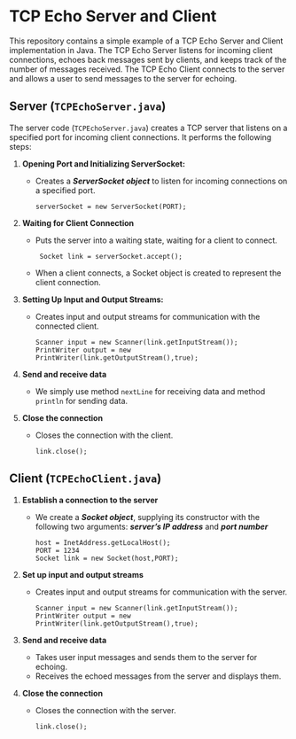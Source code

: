 # TCP Echo Server and Client
This repository contains a simple example of a TCP Echo Server and Client implementation in Java. The TCP Echo Server listens for incoming client connections, echoes back messages sent by clients, and keeps track of the number of messages received. The TCP Echo Client connects to the server and allows a user to send messages to the server for echoing.

## Server (`TCPEchoServer.java`)

The server code (`TCPEchoServer.java`) creates a TCP server that listens on a specified port for incoming client connections. It performs the following steps:

1. **Opening Port and Initializing ServerSocket:**
     - Creates a ***ServerSocket object*** to listen for incoming connections on a specified port.
       ```
       serverSocket = new ServerSocket(PORT);  
       ```

2. **Waiting for Client Connection**
     - Puts the server into a waiting state, waiting for a client to connect.
       ```
        Socket link = serverSocket.accept(); 
       ```
     - When a client connects, a Socket object is created to represent the client connection.

3. **Setting Up Input and Output Streams:**
     - Creates input and output streams for communication with the connected client.

       ```
       Scanner input = new Scanner(link.getInputStream());
       PrintWriter output = new PrintWriter(link.getOutputStream(),true);
       ```

4. **Send and receive data**
     - We simply use method `nextLine` for receiving data and method `println` for sending data.


5. **Close the connection**
     - Closes the connection with the client.

       ```
       link.close();
       ```


## Client (`TCPEchoClient.java`)

1. **Establish a connection to the server**
      - We create a ***Socket object***, supplying its constructor with the following two arguments: ***server’s IP address*** and ***port number***

        ```
        host = InetAddress.getLocalHost();
        PORT = 1234
        Socket link = new Socket(host,PORT);
        ```
2. **Set up input and output streams**
      - Creates input and output streams for communication with the server.

         ```
         Scanner input = new Scanner(link.getInputStream());
         PrintWriter output = new PrintWriter(link.getOutputStream(),true);
         ```

3. **Send and receive data**
      - Takes user input messages and sends them to the server for echoing.
      - Receives the echoed messages from the server and displays them.

4. **Close the connection**
      - Closes the connection with the server.

        ```
        link.close();
        ```
  
       